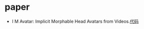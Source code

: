 # **paper**
- I M Avatar: Implicit Morphable Head Avatars from Videos.[代码](https://github.com/zhengyuf/IMavatar.git)
